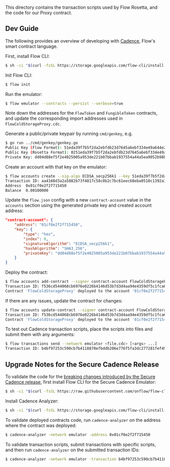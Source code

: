 This directory contains the transaction scripts used by Flow Rosetta, and the
code for our Proxy contract.

## Dev Guide

The following provides an overview of developing with [Cadence], Flow's smart
contract language.

First, install Flow CLI:

```bash
$ sh -ci "$(curl -fsSL https://storage.googleapis.com/flow-cli/install.sh)"
```

Init Flow CLI:

```bash
$ flow init
```

Run the emulator:

```bash
$ flow emulator --contracts --persist --verbose=true
```

Note down the addresses for the `FlowToken` and `FungibleToken` contracts, and
update the corresponding import addresses used in `FlowColdStorageProxy.cdc`.

Generate a public/private keypair by running `cmd/genkey`, e.g.

```bash
$ go run ../cmd/genkey/genkey.go
Public Key (Flow Format): 51eda39f7b5f2da2ebfdb23d7645a6ebf334e49a644e2e736f89d8aefc24994772cd228c26b326fd42547dc799fe81f5f05c4286881c1ce75a81b8ecaa946d42
Public Key (Rosetta Format): 0251eda39f7b5f2da2ebfdb23d7645a6ebf334e49a644e2e736f89d8aefc249947
Private Key: dd04d88ef5f2e4025005a953de221b07bbab1937554a44a5ea9052b98be9c93d
```

Create an account with that key on the emulator:

```bash
$ flow accounts create --sig-algo ECDSA_secp256k1 --key 51eda39f7b5f2da2ebfdb23d7645a6ebf334e49a644e2e736f89d8aefc24994772cd228c26b326fd42547dc799fe81f5f05c4286881c1ce75a81b8ecaa946d42
Transaction ID: aa4160d3a2a5882b73f4817c58c0b2c7bc61eec68eba0510c1392a3fd01796b1
Address	 0x01cf0e2f2f715450
Balance	 0.00100000
```

Update the `flow.json` config with a new `contract-account` value in the
`accounts` section using the generated private key and created account address:

```json
"contract-account": {
    "address": "01cf0e2f2f715450",
    "key": {
        "type": "hex",
        "index": 0,
        "signatureAlgorithm": "ECDSA_secp256k1",
        "hashAlgorithm": "SHA3_256",
        "privateKey": "dd04d88ef5f2e4025005a953de221b07bbab1937554a44a5ea9052b98be9c93d"
    }
}
```

Deploy the contract:

```bash
$ flow accounts add-contract --signer contract-account FlowColdStorageProxy ./FlowColdStorageProxy.cdc
Transaction ID: f536cd544068cb6976e0226b4146d53b7d3d4aa94e4359df5c1fca66f29eba9a
Contract 'FlowColdStorageProxy' deployed to the account '01cf0e2f2f715450'.
```

If there are any issues, update the contract for changes:

```bash
$ flow accounts update-contract --signer contract-account FlowColdStorageProxy ./FlowColdStorageProxy.cdc
Transaction ID: f536cd544068cb6976e0226b4146d53b7d3d4aa94e4359df5c1fca66f29eba9a
Contract 'FlowColdStorageProxy' deployed to the account '01cf0e2f2f715450'.
```

To test out Cadence transaction scripts, place the scripts into files and submit
them with any arguments:

```bash
$ flow transactions send --network emulator <file.cdc> [<args> ...]
Transaction ID: b4bf97253c590cb7b4118870efbddb206e776f5fa3dc277281fef493b1445a5c
```

## Upgrade Notes for the Secure Cadence Release

To validate the code for the [breaking changes introduced by the Secure Cadence
release], first install Flow CLI for the Secure Cadence Emulator:

```bash
$ sh -ci "$(curl -fsSL https://raw.githubusercontent.com/onflow/flow-cli/master/install.sh)" -- v0.33.2-sc-m6
```

Install Cadence Analyzer:

```bash
$ sh -ci "$(curl -fsSL https://storage.googleapis.com/flow-cli/install-cadence-analyzer.sh)"
```

To validate deployed contracts code, run `cadence-analyzer` on the address where
the contract was deployed:

```bash
$ cadence-analyzer -network emulator -address 0x01cf0e2f2f715450
```

To validate transaction scripts, submit transactions with specific scripts, and
then run `cadence-analyzer` on the submitted transaction IDs:

```bash
$ cadence-analyzer -network emulator -transaction b4bf97253c590cb7b4118870efbddb206e776f5fa3dc277281fef493b1445a5c
```

[breaking changes introduced by the Secure Cadence release]: https://forum.onflow.org/t/breaking-changes-coming-with-secure-cadence-release/3052
[Cadence]: https://docs.onflow.org/cadence/
